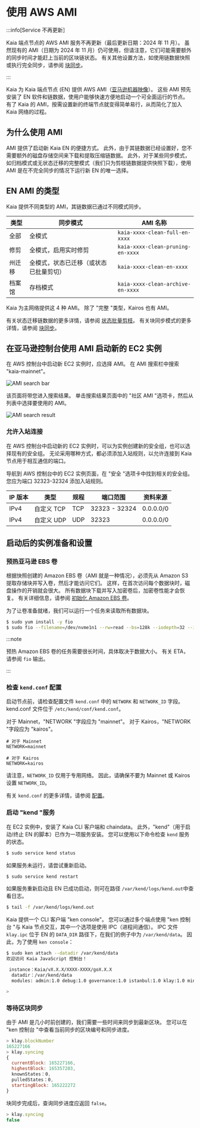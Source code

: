 # 使用 AWS AMI

:::info[Service 不再更新］

Kaia 端点节点的 AWS AMI 服务不再更新（最后更新日期：2024 年 11 月）。 虽然现有的 AMI（日期为 2024 年 11 月）仍可使用，但请注意，它们可能需要额外的同步时间才能赶上当前的区块链状态。 有关其他设置方法，如使用链数据快照或执行完全同步，请参阅 [块同步](.../.../learn/storage/block-sync.md)。

:::

Kaia 为 Kaia 端点节点 (EN) 提供 AWS AMI（[亚马逊机器映像](https://docs.aws.amazon.com/AWSEC2/latest/UserGuide/AMIs.html)）。 这些 AMI 预先安装了 EN 软件和链数据，使用户能够快速方便地启动一个可全面运行的节点。 有了 Kaia 的 AMI，按需设置新的终端节点就变得简单易行，从而简化了加入 Kaia 网络的过程。

## 为什么使用 AMI

AMI 提供了启动新 Kaia EN 的便捷方式。 此外，由于其链数据已经设置好，您不需要额外的磁盘存储空间来下载和提取压缩链数据。 此外，对于某些同步模式，如归档模式或无状态迁移的完整模式（我们只为剪枝链数据提供快照下载），使用 AMI 是在不完全同步的情况下运行新 EN 的唯一选择。

## EN AMI 的类型

Kaia 提供不同类型的 AMI，其链数据已通过不同模式同步。

| **类型** | **同步模式**            | **AMI 名称**                        |
| ------ | ------------------- | --------------------------------- |
| 全部     | 全模式                 | `kaia-xxxx-clean-full-en-xxxx`    |
| 修剪     | 全模式，启用实时修剪          | `kaia-xxxx-clean-pruning-en-xxxx` |
| 州迁移    | 全模式，状态已迁移（或状态已批量剪切） | `kaia-xxxx-clean-en-xxxx`         |
| 档案馆    | 存档模式                | `kaia-xxxx-clean-archive-en-xxxx` |

Kaia 为主网络提供这 4 种 AMI。 除了 "完整 "类型，Kairos 也有 AMI。

有关状态迁移链数据的更多详情，请参阅 [状态批量剪枝](.../.../.../learn/storage/state-pruning/#state-batch-pruning-state-migration)。
有关块同步模式的更多详情，请参阅 [块同步](.../.../learn/storage/block-sync.md)。

## 在亚马逊控制台使用 AMI 启动新的 EC2 实例

在 AWS 控制台中启动新 EC2 实例时，应选择 AMI。 在 AMI 搜索栏中搜索 "kaia-mainnet"。

![AMI search bar](/img/misc/ami_search.png)

该页面将带您进入搜索结果。 单击搜索结果页面中的 "社区 AMI "选项卡，然后从列表中选择要使用的 AMI。

![AMI search result](/img/misc/ami_select.png)

### 允许入站连接

在 AWS 控制台中启动新的 EC2 实例时，可以为实例创建新的安全组，也可以选择现有的安全组。 无论采用哪种方式，都必须添加入站规则，以允许连接到 Kaia 节点用于相互通信的端口。

导航到 AWS 控制台中的 EC2 实例页面，在 "安全 "选项卡中找到相关的安全组。 您应为端口 32323-32324 添加入站规则。

| IP 版本 | 类型      | 规程  | 端口范围          | 资料来源                                                      |
| ----- | ------- | --- | ------------- | --------------------------------------------------------- |
| IPv4  | 自定义 TCP | TCP | 32323 - 32324 | 0.0.0.0/0 |
| IPv4  | 自定义 UDP | UDP | 32323         | 0.0.0.0/0 |

## 启动后的实例准备和设置

### 预热亚马逊 EBS 卷

根据快照创建的 Amazon EBS 卷（AMI 就是一种情况），必须先从 Amazon S3 提取存储块并写入卷，然后才能访问它们。 这样，在首次访问每个数据块时，磁盘操作的开销就会很大。 所有数据块下载并写入加密卷后，加密卷性能才会恢复。 有关详细信息，请参阅 [初始化 Amazon EBS 卷](https://docs.aws.amazon.com/ebs/latest/userguide/ebs-initialize.html)。

为了让卷准备就绪，我们可以运行一个任务来读取所有数据块。

```bash
$ sudo yum install -y fio
$ sudo fio --filename=/dev/nvme1n1 --rw=read --bs=128k --iodepth=32 --ioengine=libaio --direct=1 --name=volume-initialize
```

:::note

预热 Amazon EBS 卷的任务需要很长时间，具体取决于数据大小。 有关 ETA，请参阅 `fio` 输出。

:::

### 检查 `kend.conf` 配置

启动节点前，请检查配置文件 `kend.conf` 中的 `NETWORK` 和 `NETWORK_ID` 字段。 kend.conf 文件位于 `/etc/kend/conf/kend.conf`。

对于 Mainnet，"NETWORK "字段应为 "mainnet"。 对于 Kairos，"NETWORK "字段应为 "kairos"。

```
# 对于 Mainnet
NETWORK=mainnet

# 对于 Kairos
NETWORK=kairos
```

请注意，`NETWORK_ID` 仅用于专用网络。 因此，请确保不要为 Mainnet 或 Kairos 设置 `NETWORK_ID`。

有关 `kend.conf` 的更多详情，请参阅 [配置](configuration.md)。

### 启动 "kend "服务

在 EC2 实例中，安装了 Kaia CLI 客户端和 chaindata。 此外，"kend"（用于启动/终止 EN 的脚本）已作为一项服务安装。 您可以使用以下命令检查 `kend` 服务的状态。

```bash
$ sudo service kend status
```

如果服务未运行，请尝试重新启动。

```bash
$ sudo service kend restart
```

如果服务重新启动且 EN 已成功启动，则可在路径 `/var/kend/logs/kend.out`中查看日志。

```bash
$ tail -f /var/kend/logs/kend.out
```

Kaia 提供一个 CLI 客户端 "ken console"。 您可以通过多个端点使用 "ken 控制台 "与 Kaia 节点交互，其中一个选项是使用 IPC（进程间通信）。 IPC 文件 `klay.ipc` 位于 EN 的 `DATA_DIR` 路径下，在我们的例子中为 `/var/kend/data`。 因此，为了使用 `ken console`：

```bash
$ sudo ken attach --datadir /var/kend/data
欢迎访问 Kaia JavaScript 控制台！

 instance：Kaia/vX.X.X/XXXX-XXXX/goX.X.X
  datadir：/var/kend/data
  modules: admin:1.0 debug:1.0 governance:1.0 istanbul:1.0 klay:1.0 miner:1.0 net:1.0 personal:1.0 rpc:1.0 txpool:1.0

>
```

### 等待区块同步

由于 AMI 是几小时前创建的，我们需要一些时间来同步到最新区块。 您可以在 "ken 控制台 "中查看当前同步的区块编号和同步进度。

```js
> klay.blockNumber
165227166
> klay.syncing
{
  currentBlock: 165227166,
  highestBlock: 165357203,
  knownStates：0,
  pulledStates：0,
  startingBlock: 165222272
}
```

块同步完成后，查询同步进度应返回 `false`。

```js
> klay.syncing
false
```
